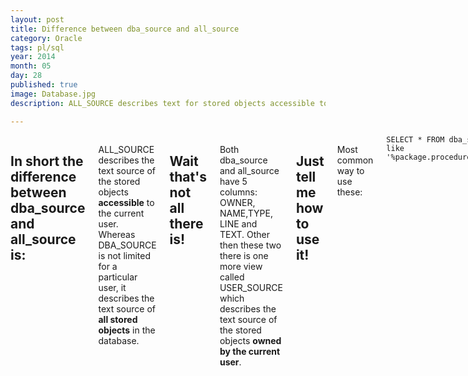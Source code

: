 ```yaml
---
layout: post
title: Difference between dba_source and all_source
category: Oracle
tags: pl/sql 
year: 2014
month: 05
day: 28
published: true
image: Database.jpg
description: ALL_SOURCE describes text for stored objects accessible to current user whereas DBA_SOURCE describes text for stored objects in complete database.

---
```


<div class="row">	
	<div class="span9 columns">
		<h2>In short the difference between dba_source and all_source is:</h2>
		<p>ALL_SOURCE describes the text source of the stored objects <b>accessible</b> to the current user. Whereas DBA_SOURCE is not limited for a particular user, it describes the text source of <b>all stored objects</b> in the database.</p>
		<h2>Wait that's not all there is!</h2>
		<p>Both dba_source and all_source have 5 columns: OWNER, NAME,TYPE, LINE and TEXT. Other then these two there is one more view called USER_SOURCE which describes the text source of the stored objects <b>owned by the current user</b>.</p>
		<h2>Just tell me how to use it!</h2>
		<p>Most common way to use these:</p>
		<code>SELECT * FROM dba_source where TEXT like '%package.procedure/function_name%'</code><br>
		<br>
		<p>Source: Oracle Docs for <a href="http://docs.oracle.com/cd/B19306_01/server.102/b14237/statviews_4102.htm" target="_blank">DBA_SOURCE</a>, <a href="http://docs.oracle.com/cd/B19306_01/server.102/b14237/statviews_2063.htm" target="_blank">ALL_SOURCE</a>
	</div>
</div> 
		
		
		
		
		
